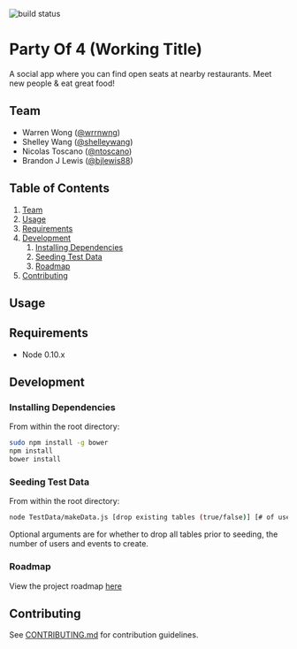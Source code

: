![build status](https://travis-ci.org/Trustworthy-Hair/partyof4.svg)

# Party Of 4 (Working Title)

A social app where you can find open seats at nearby restaurants. Meet new people & eat great food!

## Team

  - Warren Wong ([@wrrnwng](https://github.com/wrrnwng)) 
  - Shelley Wang ([@shelleywang](https://github.com/shelleywang))
  - Nicolas Toscano ([@ntoscano](https://github.com/ntoscano))
  - Brandon J Lewis ([@bjlewis88](https://github.com/bjlewis88))

## Table of Contents

1. [Team](#team)
1. [Usage](#Usage)
1. [Requirements](#requirements)
1. [Development](#development)
    1. [Installing Dependencies](#installing-dependencies)
    1. [Seeding Test Data](#seeding-test-data)
    1. [Roadmap](#roadmap)
1. [Contributing](#contributing)

## Usage

## Requirements

- Node 0.10.x

## Development

### Installing Dependencies

From within the root directory:

```sh
sudo npm install -g bower
npm install
bower install
```

### Seeding Test Data


From within the root directory:

```sh
node TestData/makeData.js [drop existing tables (true/false)] [# of users]
```

Optional arguments are for whether to drop all tables prior to seeding, the number of users and events to create.

### Roadmap

View the project roadmap [here](https://waffle.io/Trustworthy-Hair/partyof4)


## Contributing

See [CONTRIBUTING.md](CONTRIBUTING.md) for contribution guidelines.
